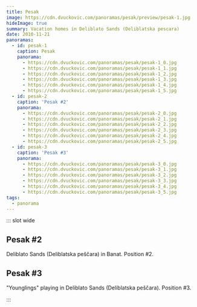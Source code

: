 ```yaml
---
title: Pesak
image: https://cdn.dvuckovic.com/panoramas/pesak/preview/pesak-1.jpg
hideImage: true
summary: Vacation homes in Deliblato Sands (Deliblatska pescara)
date: 2010-11-21
panoramas:
  - id: pesak-1
    caption: Pesak
    panorama:
      - https://cdn.dvuckovic.com/panoramas/pesak/pesak-1_0.jpg
      - https://cdn.dvuckovic.com/panoramas/pesak/pesak-1_1.jpg
      - https://cdn.dvuckovic.com/panoramas/pesak/pesak-1_2.jpg
      - https://cdn.dvuckovic.com/panoramas/pesak/pesak-1_3.jpg
      - https://cdn.dvuckovic.com/panoramas/pesak/pesak-1_4.jpg
      - https://cdn.dvuckovic.com/panoramas/pesak/pesak-1_5.jpg
  - id: pesak-2
    caption: 'Pesak #2'
    panorama:
      - https://cdn.dvuckovic.com/panoramas/pesak/pesak-2_0.jpg
      - https://cdn.dvuckovic.com/panoramas/pesak/pesak-2_1.jpg
      - https://cdn.dvuckovic.com/panoramas/pesak/pesak-2_2.jpg
      - https://cdn.dvuckovic.com/panoramas/pesak/pesak-2_3.jpg
      - https://cdn.dvuckovic.com/panoramas/pesak/pesak-2_4.jpg
      - https://cdn.dvuckovic.com/panoramas/pesak/pesak-2_5.jpg
  - id: pesak-3
    caption: 'Pesak #3'
    panorama:
      - https://cdn.dvuckovic.com/panoramas/pesak/pesak-3_0.jpg
      - https://cdn.dvuckovic.com/panoramas/pesak/pesak-3_1.jpg
      - https://cdn.dvuckovic.com/panoramas/pesak/pesak-3_2.jpg
      - https://cdn.dvuckovic.com/panoramas/pesak/pesak-3_3.jpg
      - https://cdn.dvuckovic.com/panoramas/pesak/pesak-3_4.jpg
      - https://cdn.dvuckovic.com/panoramas/pesak/pesak-3_5.jpg
tags:
  - panorama
---
```


::: slot wide

<PhotoSphere id="pesak-1" />

## Pesak #2

Deliblato Sands (Deliblatska peščara) in Banat. Position #2.

<PhotoSphere id="pesak-2" />

## Pesak #3

"Younglings" playing in Deliblato Sands (Deliblatska peščara). Position #3.

<PhotoSphere id="pesak-3" />

:::
